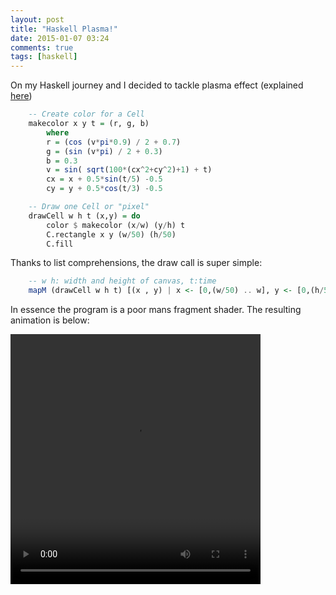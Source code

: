 ```yaml
---
layout: post
title: "Haskell Plasma!"
date: 2015-01-07 03:24
comments: true
tags: [haskell]
---
```


On my Haskell journey and I decided to tackle plasma effect (explained [here](http://www.bidouille.org/prog/plasma))

``` haskell
	-- Create color for a Cell
	makecolor x y t = (r, g, b)
		where
		r = (cos (v*pi*0.9) / 2 + 0.7) 
		g = (sin (v*pi) / 2 + 0.3)
		b = 0.3
		v = sin( sqrt(100*(cx^2+cy^2)+1) + t)
		cx = x + 0.5*sin(t/5) -0.5
		cy = y + 0.5*cos(t/3) -0.5

	-- Draw one Cell or "pixel"
	drawCell w h t (x,y) = do
		color $ makecolor (x/w) (y/h) t
		C.rectangle x y (w/50) (h/50)
		C.fill 
``` 

Thanks to list comprehensions, the draw call is super simple:

``` haskell
	-- w h: width and height of canvas, t:time
	mapM (drawCell w h t) [(x , y) | x <- [0,(w/50) .. w], y <- [0,(h/50) .. h ]]

``` 
In essence the program is a poor mans fragment shader. The resulting animation is below: 

<video width="400" height="400" controls>
<source src="/assets/plasma.webm" type="video/webm">
Your browser does not support the video tag.
</video> 

